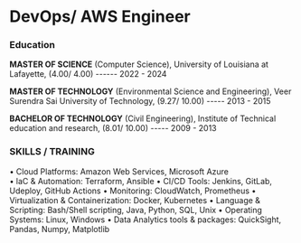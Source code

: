 # DevOps/ AWS Engineer

### Education
**MASTER OF SCIENCE** (Computer Science), University of Louisiana at Lafayette, (4.00/ 4.00) ------ 2022 - 2024

**MASTER OF TECHNOLOGY** (Environmental Science and Engineering), Veer Surendra Sai University of Technology, (9.27/ 10.00) ----- 2013 - 2015

**BACHELOR OF TECHNOLOGY** (Civil Engineering), Institute of Technical education and research, (8.01/ 10.00) ----- 2009 - 2013

### SKILLS / TRAINING
•	Cloud Platforms: Amazon Web Services, Microsoft Azure 				
•	laC & Automation: Terraform, Ansible
•	CI/CD Tools: Jenkins, GitLab, Udeploy, GitHub Actions
•	Monitoring: CloudWatch, Prometheus
•	Virtualization & Containerization: Docker, Kubernetes
•	Language & Scripting: Bash/Shell scripting, Java, Python, SQL, Unix
•	Operating Systems: Linux, Windows 
•	Data Analytics tools & packages: QuickSight, Pandas, Numpy, Matplotlib


